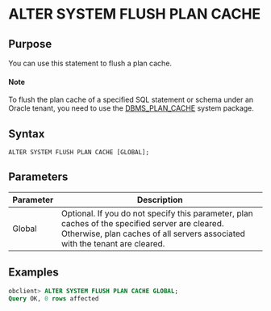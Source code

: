 # ALTER SYSTEM FLUSH PLAN CACHE

## Purpose

You can use this statement to flush a plan cache.

  <main id="notice" type='explain'>
    <h4>Note</h4>
    <p>To flush the plan cache of a specified SQL statement or schema under an Oracle tenant, you need to use the <a href="../../../../3.pl-reference/4.pl-system-package/12.DBMS_PLAN_CACHE/1.dbms_plan_cache-overview.md">DBMS_PLAN_CACHE</a> system package. </p>
  </main>

## Syntax

```unknow
ALTER SYSTEM FLUSH PLAN CACHE [GLOBAL];
```

## Parameters

| Parameter | Description |
|--------|------------------------------------------------------------------------|
| Global | Optional.  If you do not specify this parameter, plan caches of the specified server are cleared. Otherwise, plan caches of all servers associated with the tenant are cleared.  |

## Examples

```sql
obclient> ALTER SYSTEM FLUSH PLAN CACHE GLOBAL;
Query OK, 0 rows affected
```
